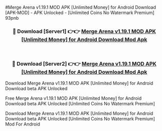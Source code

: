#Merge Arena v1.19.1 MOD APK [Unlimited Money] for Android Download [APK-MOD] - APK Unlocked - [Unlimited Coins No Watermark Premium] 93pnb



<div align="center">

<h3>🔴 Download [Server1] 👉👉 <a href="https://momento.my/?title=Merge_Arena_v1.19.1_MOD_APK_[Unlimited_Money]_for_Android_Download">Merge Arena v1.19.1 MOD APK [Unlimited Money] for Android Download Mod Apk</a></h3><br>

<h3>🔴 Download [Server2] 👉👉 <a href="https://momento.my/?title=Merge_Arena_v1.19.1_MOD_APK_[Unlimited_Money]_for_Android_Download">Merge Arena v1.19.1 MOD APK [Unlimited Money] for Android Download Mod Apk</a></h3>
</div>



Download Merge Arena v1.19.1 MOD APK [Unlimited Money] for Android Download beta APK Unlocked

Free Merge Arena v1.19.1 MOD APK [Unlimited Money] for Android Download beta APK Unlocked [Unlimited Coins No Watermark Premium]

Download Merge Arena v1.19.1 MOD APK [Unlimited Money] for Android Download beta APK Unlocked [Unlimited Coins No Watermark Premium] Mod For Android
